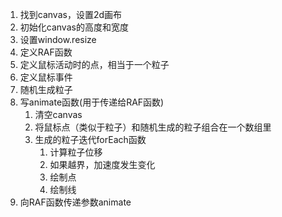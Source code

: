 1. 找到canvas，设置2d画布
2. 初始化canvas的高度和宽度
3. 设置window.resize
4. 定义RAF函数
5. 定义鼠标活动时的点，相当于一个粒子
6. 定义鼠标事件
7. 随机生成粒子
8. 写animate函数(用于传递给RAF函数)
	1. 清空canvas
	2. 将鼠标点（类似于粒子）和随机生成的粒子组合在一个数组里
	3. 生成的粒子迭代forEach函数
		1. 计算粒子位移
		2. 如果越界，加速度发生变化
		3. 绘制点
		4. 绘制线
9. 向RAF函数传递参数animate